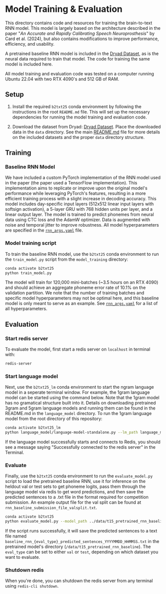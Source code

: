# Model Training & Evaluation
This directory contains code and resources for training the brain-to-text RNN model. This model is largely based on the architecture described in the paper "*An Accurate and Rapidly Calibrating Speech Neuroprosthesis*" by Card et al. (2024), but also contains modifications to improve performance, efficiency, and usability.

A pretrained baseline RNN model is included in the [Dryad Dataset](https://datadryad.org/dataset/doi:10.5061/dryad.dncjsxm85), as is the neural data required to train that model. The code for training the same model is included here.

All model training and evaluation code was tested on a computer running Ubuntu 22.04 with two RTX 4090's and 512 GB of RAM.

## Setup
1. Install the required `b2txt25` conda environment by following the instructions in the root `README.md` file. This will set up the necessary dependencies for running the model training and evaluation code.

2. Download the dataset from Dryad: [Dryad Dataset](https://datadryad.org/dataset/doi:10.5061/dryad.dncjsxm85). Place the downloaded data in the `data` directory. See the main [README.md](../README.md) file for more details on the included datasets and the proper `data` directory structure.

## Training
### Baseline RNN Model
We have included a custom PyTorch implementation of the RNN model used in the paper (the paper used a TensorFlow implementation). This implementation aims to replicate or improve upon the original model's performance while leveraging PyTorch's features, resulting in a more efficient training process with a slight increase in decoding accuracy. This model includes day-specific input layers (512x512 linear input layers with softsign activation), a 5-layer GRU with 768 hidden units per layer, and a linear output layer. The model is trained to predict phonemes from neural data using CTC loss and the AdamW optimizer. Data is augmented with noise and temporal jitter to improve robustness. All model hyperparameters are specified in the [`rnn_args.yaml`](rnn_args.yaml) file.

### Model training script
To train the baseline RNN model, use the `b2txt25` conda environment to run the `train_model.py` script from the `model_training` directory:
```bash
conda activate b2txt25
python train_model.py
```
The model will train for 120,000 mini-batches (~3.5 hours on an RTX 4090) and should achieve an aggregate phoneme error rate of 10.1% on the validation partition. We note that the number of training batches and specific model hyperparameters may not be optimal here, and this baseline model is only meant to serve as an example. See [`rnn_args.yaml`](rnn_args.yaml) for a list of all hyperparameters.

## Evaluation
### Start redis server
To evaluate the model, first start a redis server on `localhost` in terminal with:
```bash
redis-server
```

### Start language model
Next, use the `b2txt25_lm` conda environment to start the ngram language model in a seperate terminal window. For example, the 1gram language model can be started using the command below. Note that the 1gram model has no gramatical structure built into it. Details on downloading pretrained 3gram and 5gram language models and running them can be found in the README.md in the `language_model` directory.
To run the 1gram language model from the root directory of this repository:
```bash
conda activate b2txt25_lm
python language_model/language-model-standalone.py --lm_path language_model/pretrained_language_models/openwebtext_1gram_lm_sil --do_opt --nbest 100 --acoustic_scale 0.325 --blank_penalty 90 --alpha 0.55 --redis_ip localhost --gpu_number 0
```
If the language model successfully starts and connects to Redis, you should see a message saying "Successfully connected to the redis server" in the Terminal.

### Evaluate
Finally, use the `b2txt25` conda environment to run the `evaluate_model.py` script to load the pretrained baseline RNN, use it for inference on the heldout val or test sets to get phoneme logits, pass them through the language model via redis to get word predictions, and then save the predicted sentences to a .txt file in the format required for competition submission. An example output file for the val split can be found at `rnn_baseline_submission_file_valsplit.txt`.
```bash
conda activate b2txt25
python evaluate_model.py --model_path ../data/t15_pretrained_rnn_baseline --data_dir ../data/hdf5_data_final --eval_type test --gpu_number 1
```
If the script runs successfully, it will save the predicted sentences to a text file named `baseline_rnn_{eval_type}_predicted_sentences_YYYYMMDD_HHMMSS.txt` in the pretrained model's directory (`/data/t15_pretrained_rnn_baseline`). The `eval_type` can be set to either `val` or `test`, depending on which dataset you want to evaluate.

### Shutdown redis
When you're done, you can shutdown the redis server from any terminal using `redis-cli shutdown`.
